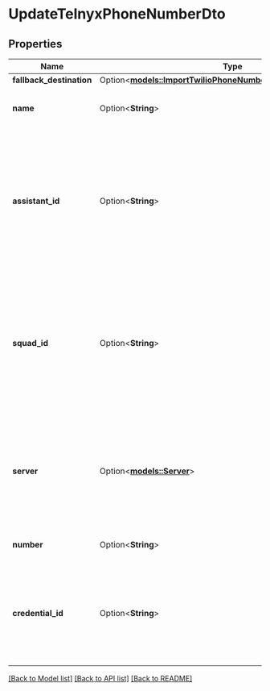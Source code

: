 # UpdateTelnyxPhoneNumberDto

## Properties

Name | Type | Description | Notes
------------ | ------------- | ------------- | -------------
**fallback_destination** | Option<[**models::ImportTwilioPhoneNumberDtoFallbackDestination**](ImportTwilioPhoneNumberDTO_fallbackDestination.md)> |  | [optional]
**name** | Option<**String**> | This is the name of the phone number. This is just for your own reference. | [optional]
**assistant_id** | Option<**String**> | This is the assistant that will be used for incoming calls to this phone number.  If neither `assistantId` nor `squadId` is set, `assistant-request` will be sent to your Server URL. Check `ServerMessage` and `ServerMessageResponse` for the shape of the message and response that is expected. | [optional]
**squad_id** | Option<**String**> | This is the squad that will be used for incoming calls to this phone number.  If neither `assistantId` nor `squadId` is set, `assistant-request` will be sent to your Server URL. Check `ServerMessage` and `ServerMessageResponse` for the shape of the message and response that is expected. | [optional]
**server** | Option<[**models::Server**](Server.md)> | This is where Vapi will send webhooks. You can find all webhooks available along with their shape in ServerMessage schema.  The order of precedence is:  1. assistant.server 2. phoneNumber.server 3. org.server | [optional]
**number** | Option<**String**> | These are the digits of the phone number you own on your Telnyx. | [optional]
**credential_id** | Option<**String**> | This is the credential you added in dashboard.vapi.ai/keys. This is used to configure the number to send inbound calls to Vapi, make outbound calls and do live call updates like transfers and hangups. | [optional]

[[Back to Model list]](../README.md#documentation-for-models) [[Back to API list]](../README.md#documentation-for-api-endpoints) [[Back to README]](../README.md)


